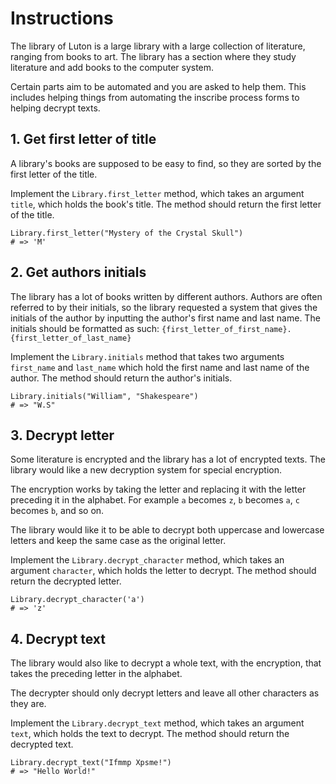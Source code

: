 # Instructions

The library of Luton is a large library with a large collection of literature, ranging from books to art.
The library has a section where they study literature and add books to the computer system.

Certain parts aim to be automated and you are asked to help them.
This includes helping things from automating the inscribe process forms to helping decrypt texts.

## 1. Get first letter of title

A library's books are supposed to be easy to find, so they are sorted by the first letter of the title.

Implement the `Library.first_letter` method, which takes an argument `title`, which holds the book's title.
The method should return the first letter of the title.

```Crystal
Library.first_letter("Mystery of the Crystal Skull")
# => 'M'
```

## 2. Get authors initials

The library has a lot of books written by different authors.
Authors are often referred to by their initials, so the library requested a system that gives the initials of the author by inputting the author's first name and last name.
The initials should be formatted as such: `{first_letter_of_first_name}.{first_letter_of_last_name}`

Implement the `Library.initials` method that takes two arguments `first_name` and `last_name` which hold the first name and last name of the author.
The method should return the author's initials.

```Crystal
Library.initials("William", "Shakespeare")
# => "W.S"
```

## 3. Decrypt letter

Some literature is encrypted and the library has a lot of encrypted texts.
The library would like a new decryption system for special encryption.

The encryption works by taking the letter and replacing it with the letter preceding it in the alphabet.
For example `a` becomes `z`, `b` becomes `a`, `c` becomes `b`, and so on.

The library would like it to be able to decrypt both uppercase and lowercase letters and keep the same case as the original letter.

Implement the `Library.decrypt_character` method, which takes an argument `character`, which holds the letter to decrypt.
The method should return the decrypted letter.

```Crystal
Library.decrypt_character('a')
# => 'z'
```

## 4. Decrypt text

The library would also like to decrypt a whole text, with the encryption, that takes the preceding letter in the alphabet.

The decrypter should only decrypt letters and leave all other characters as they are.

Implement the `Library.decrypt_text` method, which takes an argument `text`, which holds the text to decrypt.
The method should return the decrypted text.

```Crystal
Library.decrypt_text("Ifmmp Xpsme!")
# => "Hello World!"
```